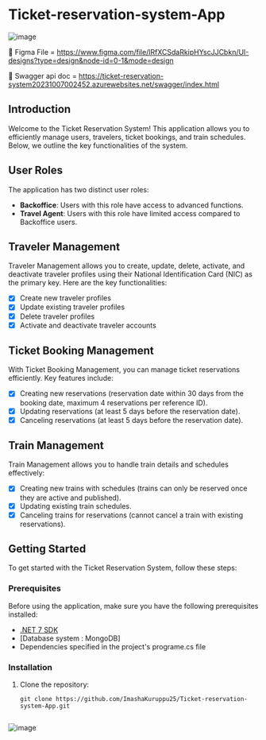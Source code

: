 # Ticket-reservation-system-App
![image](https://github.com/ImashaKuruppu25/Ticket-reservation-system-App/assets/79103952/b61d0abf-0038-45fb-a935-3b4c10b211aa)


🎨 Figma File = https://www.figma.com/file/lRfXCSdaRkipHYscJJCbkn/UI-designs?type=design&node-id=0-1&mode=design

📄 Swagger api doc = https://ticket-reservation-system20231007002452.azurewebsites.net/swagger/index.html

## Introduction
Welcome to the Ticket Reservation System! This application allows you to efficiently manage users, travelers, ticket bookings, and train schedules. Below, we outline the key functionalities of the system.

## User Roles
The application has two distinct user roles:

- **Backoffice**: Users with this role have access to advanced functions.
- **Travel Agent**: Users with this role have limited access compared to Backoffice users.

## Traveler Management
Traveler Management allows you to create, update, delete, activate, and deactivate traveler profiles using their National Identification Card (NIC) as the primary key. Here are the key functionalities:

- [x] Create new traveler profiles
- [x] Update existing traveler profiles
- [x] Delete traveler profiles
- [x] Activate and deactivate traveler accounts

## Ticket Booking Management
With Ticket Booking Management, you can manage ticket reservations efficiently. Key features include:

- [x] Creating new reservations (reservation date within 30 days from the booking date, maximum 4 reservations per reference ID).
- [x] Updating reservations (at least 5 days before the reservation date).
- [x] Canceling reservations (at least 5 days before the reservation date).

## Train Management
Train Management allows you to handle train details and schedules effectively:

- [x] Creating new trains with schedules (trains can only be reserved once they are active and published).
- [x] Updating existing train schedules.
- [x] Canceling trains for reservations (cannot cancel a train with existing reservations).

## Getting Started
To get started with the Ticket Reservation System, follow these steps:

### Prerequisites
Before using the application, make sure you have the following prerequisites installed:
- [.NET 7 SDK](https://dotnet.microsoft.com/download/dotnet/7.0)
- [Database system : MongoDB]
- Dependencies specified in the project's programe.cs file

### Installation
1. Clone the repository:
   ```shell
   git clone https://github.com/ImashaKuruppu25/Ticket-reservation-system-App.git


![image](https://github.com/ImashaKuruppu25/Ticket-reservation-system-App/assets/79103952/70514981-8b92-4748-af78-91416e3abd2e)
